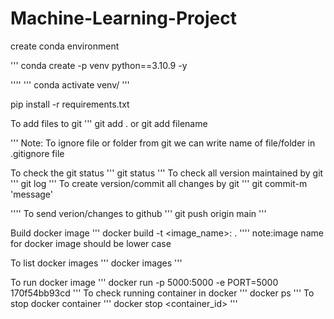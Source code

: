 # Machine-Learning-Project


create conda environment

'''
conda create -p venv python==3.10.9 -y

''''
'''
conda activate venv/
'''

pip install -r requirements.txt

To add files to git
'''
git add .
or 
git add filename

'''
Note: To ignore file or folder from git we can write name of file/folder in .gitignore file

To check the git status
'''
git status
'''
To check all version maintained by git
'''
git log
'''
To create version/commit all changes by git
'''
git commit-m 'message'

''''
To send verion/changes to github
'''
git push origin main
'''

Build docker image
'''
docker build -t <image_name>:<tagname> .
''''
note:image name for docker image should be lower case

To list docker images
'''
docker images
'''

To run docker image
'''
docker run -p 5000:5000 -e PORT=5000 170f54bb93cd
'''
To check running container in docker
'''
docker ps
'''
To stop docker container
'''
docker stop <container_id>
'''
